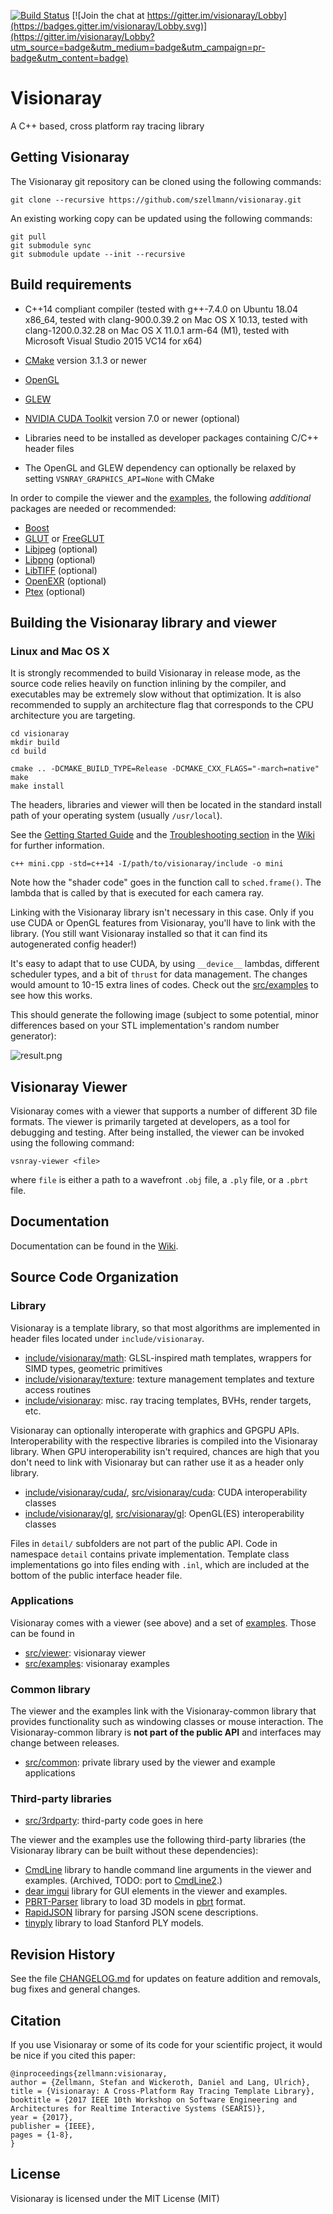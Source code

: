 [![Build Status](https://ci.appveyor.com/api/projects/status/github/szellmann/visionaray?svg=true&branch=master)](https://ci.appveyor.com/project/szellmann/visionaray/branch/master)
[![Join the chat at https://gitter.im/visionaray/Lobby](https://badges.gitter.im/visionaray/Lobby.svg)](https://gitter.im/visionaray/Lobby?utm_source=badge&utm_medium=badge&utm_campaign=pr-badge&utm_content=badge)

Visionaray
==========

A C++ based, cross platform ray tracing library

Getting Visionaray
------------------

The Visionaray git repository can be cloned using the following commands:

```Shell
git clone --recursive https://github.com/szellmann/visionaray.git
```

An existing working copy can be updated using the following commands:

```Shell
git pull
git submodule sync
git submodule update --init --recursive
```

Build requirements
------------------

- C++14 compliant compiler
   (tested with g++-7.4.0 on Ubuntu 18.04 x86_64,
    tested with clang-900.0.39.2 on Mac OS X 10.13,
    tested with clang-1200.0.32.28 on Mac OS X 11.0.1 arm-64 (M1),
    tested with Microsoft Visual Studio 2015 VC14 for x64)

- [CMake][1] version 3.1.3 or newer
- [OpenGL][12]
- [GLEW][3]
- [NVIDIA CUDA Toolkit][4] version 7.0 or newer (optional)

- Libraries need to be installed as developer packages containing C/C++ header files
- The OpenGL and GLEW dependency can optionally be relaxed by setting `VSNRAY_GRAPHICS_API=None` with CMake

In order to compile the viewer and the [examples](/src/examples), the following _additional_ packages are needed or recommended:

- [Boost][2]
- [GLUT][5] or [FreeGLUT][6]
- [Libjpeg][7] (optional)
- [Libpng][8] (optional)
- [LibTIFF][9] (optional)
- [OpenEXR][10] (optional)
- [Ptex][13] (optional)


Building the Visionaray library and viewer
------------------------------------------

### Linux and Mac OS X

It is strongly recommended to build Visionaray in release mode, as the source code relies heavily on function inlining by the compiler, and executables may be extremely slow without that optimization.
It is also recommended to supply an architecture flag that corresponds to the CPU architecture you are targeting.

```Shell
cd visionaray
mkdir build
cd build

cmake .. -DCMAKE_BUILD_TYPE=Release -DCMAKE_CXX_FLAGS="-march=native"
make
make install
```

The headers, libraries and viewer will then be located in the standard install path of your operating system (usually `/usr/local`).

See the [Getting Started Guide](https://github.com/szellmann/visionaray/wiki/Getting-started) and the [Troubleshooting section](https://github.com/szellmann/visionaray/wiki/Troubleshooting) in the [Wiki](https://github.com/szellmann/visionaray/wiki) for further information.


```Shell
c++ mini.cpp -std=c++14 -I/path/to/visionaray/include -o mini
```

Note how the "shader code" goes in the function call to `sched.frame()`. The lambda that is called by that is executed for each camera ray.

Linking with the Visionaray library isn't necessary in this case. Only if you use CUDA or OpenGL features from Visionaray, you'll have to link with the library. (You still want Visionaray installed so that it can find its autogenerated config header!)

It's easy to adapt that to use CUDA, by using `__device__` lambdas, different scheduler types, and a bit of `thrust` for data management. The changes would amount to 10-15 extra lines of codes. Check out the [src/examples](examples) to see how this works.

This should generate the following image (subject to some potential, minor differences based on your STL implementation's random number generator):

![result.png](https://raw.githubusercontent.com/wiki/szellmann/visionaray/img/result.png)


Visionaray Viewer
-----------------

Visionaray comes with a viewer that supports a number of different 3D file formats. The viewer is primarily targeted at developers, as a tool for debugging and testing.
After being installed, the viewer can be invoked using the following command:

```Shell
vsnray-viewer <file>
```

where `file` is either a path to a wavefront `.obj` file, a `.ply` file, or a `.pbrt` file.

Documentation
-------------

Documentation can be found in the [Wiki](https://github.com/szellmann/visionaray/wiki).


Source Code Organization
------------------------

### Library

Visionaray is a template library, so that most algorithms are implemented in header files located under `include/visionaray`.

- [include/visionaray/math](/include/visionaray/math): GLSL-inspired math templates, wrappers for SIMD types, geometric primitives
- [include/visionaray/texture](/include/visionaray/texture): texture management templates and texture access routines
- [include/visionaray](/include/visionaray): misc. ray tracing templates, BVHs, render targets, etc.

Visionaray can optionally interoperate with graphics and GPGPU APIs. Interoperability with the respective libraries is compiled into the Visionaray library. When GPU interoperability isn't required, chances are high that you don't need to link with Visionaray but can rather use it as a header only library.

- [include/visionaray/cuda/](/include/visionaray/cuda/), [src/visionaray/cuda](/src/visionaray/cuda): CUDA interoperability classes
- [include/visionaray/gl](/include/visionaray/gl), [src/visionaray/gl](/src/visionaray/gl): OpenGL(ES) interoperability classes

Files in `detail/` subfolders are not part of the public API. Code in namespace `detail` contains private implementation. Template class implementations go into files ending with `.inl`, which are included at the bottom of the public interface header file.

### Applications

Visionaray comes with a viewer (see above) and a set of [examples](/src/examples). Those can be found in

- [src/viewer](/src/viewer): visionaray viewer 
- [src/examples](/src/examples): visionaray examples

### Common library

The viewer and the examples link with the Visionaray-common library that provides functionality such as windowing classes or mouse interaction. The Visionaray-common library is **not part of the public API** and interfaces may change between releases.

- [src/common](/src/common): private library used by the viewer and example applications

### Third-party libraries

- [src/3rdparty](/src/3rdparty): third-party code goes in here

The viewer and the examples use the following third-party libraries (the Visionaray library can be built without these dependencies):
- [CmdLine](https://github.com/abolz/CmdLine) library to handle command line arguments in the viewer and examples. (Archived, TODO: port to [CmdLine2](https://github.com/abolz/CmdLine2).)
- [dear imgui](https://github.com/ocornut/imgui) library for GUI elements in the viewer and examples.
- [PBRT-Parser](https://github.com/ingowald/pbrt-parser) library to load 3D models in [pbrt](https://github.com/mmp/pbrt-v3) format.
- [RapidJSON](http://rapidjson.org/) library for parsing JSON scene descriptions.
- [tinyply](https://github.com/ddiakopoulos/tinyply) library to load Stanford PLY models.

Revision History
----------------

See the file [CHANGELOG.md](/CHANGELOG.md) for updates on feature addition and removals, bug fixes and general changes.

Citation
--------

If you use Visionaray or some of its code for your scientific project, it would be nice if you cited this paper:
```
@inproceedings{zellmann:visionaray,
author = {Zellmann, Stefan and Wickeroth, Daniel and Lang, Ulrich},
title = {Visionaray: A Cross-Platform Ray Tracing Template Library},
booktitle = {2017 IEEE 10th Workshop on Software Engineering and Architectures for Realtime Interactive Systems (SEARIS)},
year = {2017},
publisher = {IEEE},
pages = {1-8},
}
```


License
-------

Visionaray is licensed under the MIT License (MIT)


[1]:    http://www.cmake.org/download/
[2]:    http://www.boost.org/users/download/
[3]:    http://glew.sourceforge.net/
[4]:    https://developer.nvidia.com/cuda-toolkit
[5]:    https://www.opengl.org/resources/libraries/glut/
[6]:    http://freeglut.sourceforge.net/index.php#download
[7]:    http://libjpeg.sourceforge.net/
[8]:    http://libpng.sourceforge.net
[9]:    http://www.libtiff.org
[10]:   http://www.openexr.com/
[12]:   https://www.opengl.org
[13]:   https://github.com/wdas/ptex

